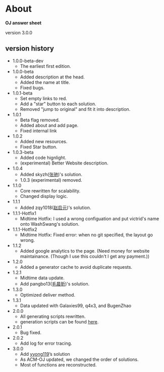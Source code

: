 # About

**OJ answer sheet**

version 3.0.0

## version history

- 1.0.0-beta-dev
    - The earliest first edition.
- 1.0.0-beta
    - Added description at the head.
    - Added the name at title.
    - Fixed bugs.
- 1.0.1-beta
    - Set empty links to red.
    - Add a "star" button to each solution.
    - Removed "jump to original" and fit it into description.
- 1.0.1
    - Beta flag removed.
    - Added about and add page.
    - Fixed internal link
- 1.0.2
    - Added new resources.
    - Fixed Star button.
- 1.0.3-beta
    - Added code hignlight.
    - (experimental) Better Website description.
- 1.0.4
    - Added skyzh([张驰](https://skyzh.xyz))'s solution.
    - 1.0.3 (experimental) removed.
- 1.1.0
    - Core rewritten for scalability.
    - Changed display logic.
- 1.1.1
    - Added zqy1018([赵启元](https://zqy1018.github.io/))'s solution.
- 1.1.1-Hotfix1
    - Midtime Hotfix: I used a wrong configuation and put victrid's name onto WashSwang's solution.
- 1.1.1-Hotfix2
    - Midtime Hotfix: Fixed error: when no git specified, the layout go wrong.
- 1.1.2
    - Added google analytics to the page. (Need money for website maintainance. (Though I use this couldn't I get any payment.))
- 1.2.0
    - Added a generator cache to avoid duplicate requests.
- 1.2.1
    - Midtime data update.
    - Add pangbo13([毛晨昕](https://github.com/pangbo13/SJTU-OJ))'s solution.
- 1.3.0
    - Optimized deliver method.
- 1.3.1
    - Data updated with Galaxies99, q4x3, and BugenZhao
- 2.0.0
    - All generating scripts rewritten.
    - generation scripts can be found [here](https://github.com/SJTU-OJ/scripts).
- 2.0.1
    - Bug fixed.
- 2.0.2
    - Add log for error tracing.
- 3.0.0
    - Add [yyong119](https://github.com/yyong119/ACM-OnlineJudge)’s solution
    - As ACM-OJ updated, we changed the order of solutions.
    - Most of functions are reconstructed.



